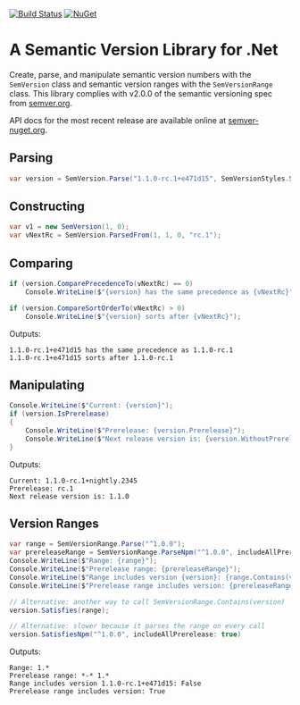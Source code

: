 [![Build Status](https://ci.appveyor.com/api/projects/status/kek3h7gflo3qqidb/branch/master?svg=true)](https://ci.appveyor.com/project/maxhauser/semver/branch/master)
[![NuGet](https://img.shields.io/nuget/v/semver.svg)](https://www.nuget.org/packages/semver/)

A Semantic Version Library for .Net
===================================

Create, parse, and manipulate semantic version numbers with the `SemVersion` class and semantic
version ranges with the `SemVersionRange` class. This library complies with v2.0.0 of the semantic
versioning spec from [semver.org](http://semver.org).

API docs for the most recent release are available online at [semver-nuget.org](https://semver-nuget.org/).

## Parsing

```csharp
var version = SemVersion.Parse("1.1.0-rc.1+e471d15", SemVersionStyles.Strict);
```

## Constructing

```csharp
var v1 = new SemVersion(1, 0);
var vNextRc = SemVersion.ParsedFrom(1, 1, 0, "rc.1");
```

## Comparing

```csharp
if (version.ComparePrecedenceTo(vNextRc) == 0)
    Console.WriteLine($"{version} has the same precedence as {vNextRc}");

if (version.CompareSortOrderTo(vNextRc) > 0)
    Console.WriteLine($"{version} sorts after {vNextRc}");
```

Outputs:

```text
1.1.0-rc.1+e471d15 has the same precedence as 1.1.0-rc.1
1.1.0-rc.1+e471d15 sorts after 1.1.0-rc.1
```

## Manipulating

```csharp
Console.WriteLine($"Current: {version}");
if (version.IsPrerelease)
{
    Console.WriteLine($"Prerelease: {version.Prerelease}");
    Console.WriteLine($"Next release version is: {version.WithoutPrereleaseOrMetadata()}");
}
```

Outputs:

```text
Current: 1.1.0-rc.1+nightly.2345
Prerelease: rc.1
Next release version is: 1.1.0
```

## Version Ranges

```csharp
var range = SemVersionRange.Parse("^1.0.0");
var prereleaseRange = SemVersionRange.ParseNpm("^1.0.0", includeAllPrerelease: true);
Console.WriteLine($"Range: {range}");
Console.WriteLine($"Prerelease range: {prereleaseRange}");
Console.WriteLine($"Range includes version {version}: {range.Contains(version)}");
Console.WriteLine($"Prerelease range includes version: {prereleaseRange.Contains(version)}");

// Alternative: another way to call SemVersionRange.Contains(version)
version.Satisfies(range);

// Alternative: slower because it parses the range on every call
version.SatisfiesNpm("^1.0.0", includeAllPrerelease: true)
```

Outputs:

```text
Range: 1.*
Prerelease range: *-* 1.*
Range includes version 1.1.0-rc.1+e471d15: False
Prerelease range includes version: True
```
